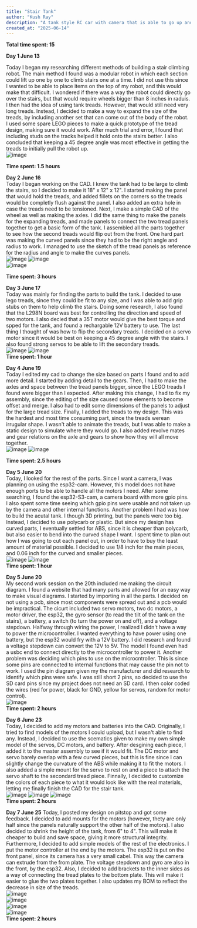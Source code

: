 ```yaml
---
title: "Stair Tank"
author: "Kush Ray"
description: "A tank style RC car with camera that is able to go up and down stairs"
created_at: "2025-06-14"
---
```

**Total time spent: 15**

**Day 1 June  13**       

Today I began my researching different methods of building a stair climbing robot. The main method I found was a modular robot in which each section could lift up one by one to climb stairs one at a time. I did not use this since I wanted to be able to place items on the top of my robot, and this would make that difficult. I wondered if there was a way the robot could directly go over the stairs, but that would require wheels bigger than 8 inches in raduis. I then had the idea of using tank treads. However, that would still need very long treads. Instead, I decided to make a way to expand the size of the treads, by including another set that can come out of the body of the robot. I used some spare LEGO pieces to make a quick prototype of the tread design, making sure it would work. After much trial and error, I found that including studs on the tracks helped it hold onto the stairs better. I also concluded that keeping a 45 degree angle was most effective in getting the treads to initially pull the robot up.    
![image](https://github.com/user-attachments/assets/894dda9d-bd02-4bb8-83fe-144a8931721f)             

**Time spent: 1.5 hours**

**Day 2 June 16**             
Today I began working on the CAD. I knew the tank had to be large to climb the stairs, so I decided to make it 18" x 12" x 12". I started making the panel that would hold the treads, and added fillets on the corners so the treads would be completly flush against the panel. I also added an extra hole in case the treads need to be tensioned. Next, I make a simple CAD of the wheel as well as making the axles. I did the same thing to make the panels for the expanding treads, and made panels to connect the two tread panels together to get a basic form of the tank. I assembled all the parts together to see how the second treads would flip out from the front. One hard part was making the curved panels since they had to be the right angle and radius to work. I managed to use the sketch of the tread panels as reference for the radius and angle to make the curves panels.            
![image](https://github.com/user-attachments/assets/36f6bd73-8636-438a-b25a-d29ca3d39184)
![image](https://github.com/user-attachments/assets/a206e337-7992-4b2d-9bed-e0235a2d2a1b)      
![image](https://github.com/user-attachments/assets/a9f3a53e-df7a-43a4-9faa-80a03df92c5a)      

**Time spent: 3 hours**

**Day 3 June 17**             
Today was mainly for finding the parts to build the tank. I decided to use lego treads, since they could be fit to any size, and I was able to add grip stubs on them to help climb the stairs. Doing some research, I also found that the L298N board was best for controlling the direction and speed of two motors. I also decied that a 35T motor would give the best torque and spped for the tank, and found a rechargable 12V battery to use. The last thing I thought of was how to flip the secondary treads. I decided on a servo motor since it would be best on keeping a 45 degree angle with the stairs. I also found strong servos to be able to lift the secondary treads.           
![image](https://github.com/user-attachments/assets/f86b057f-92ae-4f38-bc43-d99139783f57)
![image](https://github.com/user-attachments/assets/0e44c1c0-414d-4418-ab89-67da427c1782)               
**Time spent: 1 hour**

**Day 4 June 19**            
Today I edited my cad to change the size based on parts I found and to add more detail. I started by adding detail to the gears. Then, I had to make the axles and space between the tread panels bigger, since the LEGO treads I found were bigger than I expected. After making this change, I had to fix my assembly, since the editing of the size caused some elements to become offset and merge. I also had to edit some dimensions of the panels to adjust for the large tread size. Finally, I added the treads to my design. This was the hardest and most time consuming part, since the treads werean irrugular shape. I wasn't able to animate the treads, but I was able to make a static design to simulate where they would go. I also added revolve mates and gear relations on the axle and gears to show how they will all move together.              
![image](https://github.com/user-attachments/assets/ff4bdb19-f4bc-40a0-b86c-6fc99675db0e)
![image](https://github.com/user-attachments/assets/5ba62cbd-a306-49af-b9a0-f6ca8c1355c2)                                


**Time spent: 2.5 hours**

**Day 5 June 20**                
Today, I looked for the rest of the parts. Since I want a camera, I was planning on using the esp32-cam. However, this model does not have enough ports to be able to handle all the motors I need. After some searching, I found the esp32-S3-cam, a camera board with more gpio pins. I also spent some time seeing which gpio pins were usable and not taken up by the camera and other internal functions. Another problem I had was how to build the acutal tank. I though 3D printing, but the panels were too big. Instead, I decided to use polycarb or plastic. But since my design has curved parts, I eventually settled for ABS, since it is cheaper than polycarb, but also easier to bend into the curved shape I want. I spent time to plan out how I was going to cut each panel out, in order to have to buy the  least amount of material possible. I decided to use 1/8 inch for the main pieces, and 0.06 inch for the curved and smaller pieces.        
![image](https://github.com/user-attachments/assets/62c688f9-5820-416c-84fc-72411648f3c1)
![image](https://github.com/user-attachments/assets/a65f4227-239a-4c1a-bd23-ec5efb9d9ced)               
**Time spent: 1 hour**

**Day 5 June 20**               
My second work session on the 20th included me making the circuit diagram. I found a website that had many parts and allowed for an easy way to make visual diagrams. I started by importing in all the parts. I decided on not using a pcb, since most components were spread out and a pcb would be impractical. The cicurt included two servo motors, two dc motors, a motor driver, the esp32, the gyro sensor (to read the tilt of the tank on the stairs), a battery, a switch (to turn the power on and off), and a voltage stepdown. Halfway through wiring the power, I realized I didn't have a way to power the microcontroller. I wanted everything to have power using one battery, but the esp32 would fry with a 12V battery. I did research and found a voltage stepdown can convert the 12V to 5V. The model I found even had a usbc end to connect directly to the microcontroller to power it. Another problem was deciding which pins to use on the microcntroller. This is since some pins are connected to internal functions that may cause the pin not to work. I used the pin diagram given my the manufacturer and did research to identify which pins were safe. I was still short 2 pins, so decided to use the SD card pins since my project does not need an SD card. I then color coded the wires (red for power, black for GND, yellow for servos, random for motor control).             
![image](https://github.com/user-attachments/assets/db19ce81-5275-4bf9-ab6d-22fa1a068965)                
**Time spent: 2 hours**

**Day 6 June 23**           
Today, I decided to add my motors and batteries into the CAD. Originally, I tried to find models of the motors I could upload, but I wasn't able to find any. Instead, I decided to use the scematics given to make my own simple model of the servos, DC motors, and battery. After desgining each piece, I added it to the master assembly to see if it would fit. The DC motor and servo barely overlap with a few curved pieces, but this is fine since I can slightly change the curvature of the ABS while making it to fit the motors. I also added a simple mount for the servo to rest on and a piece to attach the servo shaft to the secondard tread piece. Finnally, I decided to customize the colors of each piece to what it would look like with the real materials, letting me finally finish the CAD for the stair tank.             
![image](https://github.com/user-attachments/assets/63faf58e-e27e-4e0e-ae77-bc1538ede891)
![image](https://github.com/user-attachments/assets/b6300b54-02c8-4fda-8237-e4a0409fa547)
![image](https://github.com/user-attachments/assets/0de8ce34-d16a-4db9-bc4f-6f852c96a8a7)       
**Time spent: 2 hours**         

**Day 7 June 25**
Today, I posted my design on pitstop and got some feedback. I decided to add mounts for the motors (however, thety are only half since the panels naturally support the other half of the motors). I also decided to shrink the height of the tank, from 6" to 4". This will make it cheaper to build and save space, giving it more structural integrity. Furthermore, I decided to add simple models of the rest of the electronics. I put the motor controller at the end by the motors. The esp32 is put on the front panel, since its camera has a very small cabel. This way the camera can extrude from the from plate. The voltage stepdown and gyro are also in the front, by the esp32. Also, I decided to add brackets to the inner sides as a way of connecting the tread plates to the bottom plate. This will make it easier to glue the two plates together. I also updates my BOM to reflect the decrease in size of the treads.       
![image](https://github.com/user-attachments/assets/c4ed86d2-6f73-4011-9462-65f93038884d)      
![image](https://github.com/user-attachments/assets/141f24bf-2504-44b9-89f1-d3379e6ea2bf)      
![image](https://github.com/user-attachments/assets/0f9dded5-d87e-447a-9375-68e8a4c40976)     
![image](https://github.com/user-attachments/assets/33946a73-2627-4625-bb07-3b0e0b4232f5)      
**Time spent: 2 hours**






